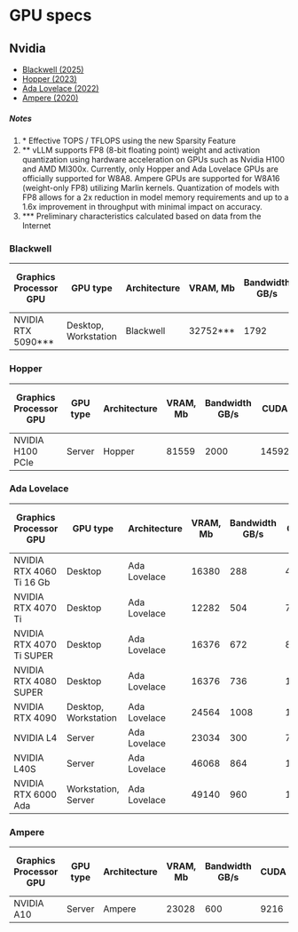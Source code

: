 # GPU specs

## Nvidia

- [Blackwell (2025)](#blackwell)
- [Hopper (2023)](#hopper)
- [Ada Lovelace (2022)](#ada-lovelace)
- [Ampere (2020)](#ampere)

##### Notes

1. \* Effective TOPS / TFLOPS using the new Sparsity Feature
2. \** vLLM supports FP8 (8-bit floating point) weight and activation quantization using hardware acceleration on GPUs
   such as Nvidia H100 and AMD MI300x. Currently, only Hopper and Ada Lovelace GPUs are officially supported for W8A8.
   Ampere GPUs are supported for W8A16 (weight-only FP8) utilizing Marlin kernels. Quantization of models with FP8
   allows for a 2x reduction in model memory requirements and up to a 1.6x improvement in throughput with minimal impact
   on accuracy.
3. \*** Preliminary characteristics calculated based on data from the Internet

### Blackwell

| Graphics Processor<br/>GPU | GPU type             | Architecture | VRAM, Mb | Bandwidth<br/>GB/s | CUDA  | Supported<br/>quantizations | FP32<br/>TFLOPS | BF16<br/>TFLOPS | FP16<br/>TFLOPS | TF32<br/>Tensor Core<br/>TFLOPS | BF16<br/>Tensor Core<br/>TFLOPS | FP16<br/>Tensor Core<br/>TFLOPS | FP8<br/>Tensor Core<br/>TFLOPS | INT8<br/>Tensor Core<br/>TFLOPS | FP4<br/>Tensor Core<br/>TFLOPS | INT4<br/>Tensor Core<br/>TFLOPS |
|----------------------------|----------------------|--------------|----------|--------------------|-------|-----------------------------|-----------------|-----------------|-----------------|---------------------------------|---------------------------------|---------------------------------|--------------------------------|---------------------------------|--------------------------------|---------------------------------|
| NVIDIA RTX 5090***         | Desktop, Workstation | Blackwell    | 32752*** | 1792               | 21760 | GPTQ, FP8, AWQ, FP4         | 104.8           | 104.8           | 104.8           | 210 / 419*                      | 419 / 838*                      | 419 / 838*                      | 838 / 1676*                    | 838 / 1676*                     | 1676 / 3352*                   | 1676 / 3352*                    |

### Hopper

| Graphics Processor<br/>GPU | GPU type | Architecture | VRAM, Mb | Bandwidth<br/>GB/s | CUDA  | Supported<br/>quantizations | FP32<br/>TFLOPS | BF16<br/>TFLOPS | FP16<br/>TFLOPS | TF32<br/>Tensor Core<br/>TFLOPS | BF16<br/>Tensor Core<br/>TFLOPS | FP16<br/>Tensor Core<br/>TFLOPS | FP8<br/>Tensor Core<br/>TFLOPS | INT8<br/>Tensor Core<br/>TFLOPS | FP4<br/>Tensor Core<br/>TFLOPS | INT4<br/>Tensor Core<br/>TFLOPS |
|----------------------------|----------|--------------|----------|--------------------|-------|-----------------------------|-----------------|-----------------|-----------------|---------------------------------|---------------------------------|---------------------------------|--------------------------------|---------------------------------|--------------------------------|---------------------------------|
| NVIDIA H100 PCIe           | Server   | Hopper       | 81559    | 2000               | 14592 | GPTQ, FP8, AWQ              | 51.2            | 102.4           | 102.4           | 378 / 756*                      | 756 / 1513*                     | 756 / 1513*                     | 1513 / 3026*                   | 1513 / 3026*                    | -                              | 3026 / 6052*                    |

### Ada Lovelace

| Graphics Processor<br/>GPU | GPU type             | Architecture | VRAM, Mb | Bandwidth<br/>GB/s | CUDA  | Supported<br/>quantizations | FP32<br/>TFLOPS | BF16<br/>TFLOPS | FP16<br/>TFLOPS | TF32<br/>Tensor Core<br/>TFLOPS | BF16<br/>Tensor Core<br/>TFLOPS | FP16<br/>Tensor Core<br/>TFLOPS | FP8<br/>Tensor Core<br/>TFLOPS | INT8<br/>Tensor Core<br/>TFLOPS | FP4<br/>Tensor Core<br/>TFLOPS | INT4<br/>Tensor Core<br/>TFLOPS |
|----------------------------|----------------------|--------------|----------|--------------------|-------|-----------------------------|-----------------|-----------------|-----------------|---------------------------------|---------------------------------|---------------------------------|--------------------------------|---------------------------------|--------------------------------|---------------------------------|
| NVIDIA RTX 4060 Ti 16 Gb   | Desktop              | Ada Lovelace | 16380    | 288                | 4352  | GPTQ, FP8, AWQ              | 22.06           | 22.06           | 22.06           | 44 / 88*                        | 88 / 177*                       | 88 / 177*                       | 177 / 353*                     | 177 / 353*                      | -                              | 353 / 706*                      |
| NVIDIA RTX 4070 Ti         | Desktop              | Ada Lovelace | 12282    | 504                | 7680  | GPTQ, FP8, AWQ              | 40.09           | 40.09           | 40.09           | 80 / 160*                       | 160 / 320*                      | 160 / 320*                      | 320 / 640*                     | 320 / 640*                      | -                              | 640 / 1280*                     |
| NVIDIA RTX 4070 Ti SUPER   | Desktop              | Ada Lovelace | 16376    | 672                | 8448  | GPTQ, FP8, AWQ              | 44.10           | 44.10           | 44.10           | 88 / 176*                       | 176 / 352*                      | 176 / 352*                      | 352 / 704*                     | 352 / 704*                      | -                              | 704 / 1408*                     |
| NVIDIA RTX 4080 SUPER      | Desktop              | Ada Lovelace | 16376    | 736                | 10240 | GPTQ, FP8, AWQ              | 52.22           | 52.22           | 52.22           | 104 / 209*                      | 209 / 418*                      | 209 / 418*                      | 418 / 836*                     | 418 / 836*                      | -                              | 836 / 1672*                     |
| NVIDIA RTX 4090            | Desktop, Workstation | Ada Lovelace | 24564    | 1008               | 16384 | GPTQ, FP8, AWQ              | 82.6            | 82.6            | 82.6            | 165 / 330*                      | 330 / 660*                      | 330 / 660*                      | 660 / 1321*                    | 660 / 1321*                     | -                              | 1321 / 2642*                    |
| NVIDIA L4                  | Server               | Ada Lovelace | 23034    | 300                | 7424  | GPTQ, FP8, AWQ              | 30.3            | 30.3            | 30.3            | 60 / 121*                       | 121 / 242*                      | 121 / 242*                      | 242 / 485*                     | 242 / 485*                      | -                              | 485 / 970*                      |
| NVIDIA L40S                | Server               | Ada Lovelace | 46068    | 864                | 18176 | GPTQ, FP8, AWQ              | 91.6            | 91.6            | 91.6            | 183 / 366*                      | 366 / 733*                      | 366 / 733*                      | 733 / 1466*                    | 733 / 1466*                     | -                              | 1466 / 2932*                    |
| NVIDIA RTX 6000 Ada        | Workstation, Server  | Ada Lovelace | 49140    | 960                | 18176 | GPTQ, FP8, AWQ              | 91.1            | 91.1            | 91.1            | 182 / 364*                      | 364 / 728*                      | 364 / 728*                      | 728 / 1457*                    | 728 / 1457*                     | -                              | 1457 / 2914*                    |

### Ampere

| Graphics Processor<br/>GPU | GPU type | Architecture | VRAM, Mb | Bandwidth<br/>GB/s | CUDA | Supported<br/>quantizations | FP32<br/>TFLOPS | BF16<br/>TFLOPS | FP16<br/>TFLOPS | TF32<br/>Tensor Core<br/>TFLOPS | BF16<br/>Tensor Core<br/>TFLOPS | FP16<br/>Tensor Core<br/>TFLOPS | FP8<br/>Tensor Core<br/>TFLOPS | INT8<br/>Tensor Core<br/>TFLOPS | FP4<br/>Tensor Core<br/>TFLOPS | INT4<br/>Tensor Core<br/>TFLOPS |
|----------------------------|----------|--------------|----------|--------------------|------|-----------------------------|-----------------|-----------------|-----------------|---------------------------------|---------------------------------|---------------------------------|--------------------------------|---------------------------------|--------------------------------|---------------------------------|
| NVIDIA A10                 | Server   | Ampere       | 23028    | 600                | 9216 | GPTQ, FP8**, AWQ            | 31.2            | 31.2            | 31.2            | 62.5 / 125*                     | 125 / 250*                      | 125 / 250*                      | -                              | 250 / 500*                      | -                              | 500 / 1000*                     |


